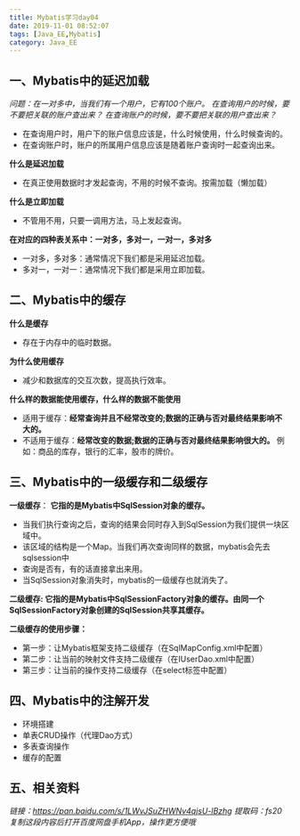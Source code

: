 ```yaml
---
title: Mybatis学习day04
date: 2019-11-01 08:52:07
tags: [Java_EE,Mybatis]
category: Java_EE
---
```

## 一、Mybatis中的延迟加载
*问题：在一对多中，当我们有一个用户，它有100个账户。
在查询用户的时候，要不要把关联的账户查出来？
在查询账户的时候，要不要把关联的用户查出来？*
* 在查询用户时，用户下的账户信息应该是，什么时候使用，什么时候查询的。
* 在查询账户时，账户的所属用户信息应该是随着账户查询时一起查询出来。

**什么是延迟加载**
* 在真正使用数据时才发起查询，不用的时候不查询。按需加载（懒加载）

**什么是立即加载**
* 不管用不用，只要一调用方法，马上发起查询。
	
**在对应的四种表关系中：一对多，多对一，一对一，多对多**
* 一对多，多对多：通常情况下我们都是采用延迟加载。
* 多对一，一对一：通常情况下我们都是采用立即加载。

## 二、Mybatis中的缓存

**什么是缓存**
* 存在于内存中的临时数据。

**为什么使用缓存**
* 减少和数据库的交互次数，提高执行效率。

**什么样的数据能使用缓存，什么样的数据不能使用**

- 适用于缓存：**经常查询并且不经常改变的;数据的正确与否对最终结果影响不大的。**
- 不适用于缓存：**经常改变的数据;数据的正确与否对最终结果影响很大的。**
例如：商品的库存，银行的汇率，股市的牌价。
## 三、Mybatis中的一级缓存和二级缓存
**一级缓存**：
**它指的是Mybatis中SqlSession对象的缓存。**
* 当我们执行查询之后，查询的结果会同时存入到SqlSession为我们提供一块区域中。
* 该区域的结构是一个Map。当我们再次查询同样的数据，mybatis会先去sqlsession中
* 查询是否有，有的话直接拿出来用。
* 当SqlSession对象消失时，mybatis的一级缓存也就消失了。

**二级缓存:
它指的是Mybatis中SqlSessionFactory对象的缓存。由同一个SqlSessionFactory对象创建的SqlSession共享其缓存。**

**二级缓存的使用步骤：**
* 第一步：让Mybatis框架支持二级缓存（在SqlMapConfig.xml中配置）
* 第二步：让当前的映射文件支持二级缓存（在IUserDao.xml中配置）
* 第三步：让当前的操作支持二级缓存（在select标签中配置）
## 四、Mybatis中的注解开发
- 	环境搭建
- 	单表CRUD操作（代理Dao方式）
- 	多表查询操作
- 	缓存的配置
## 五、相关资料
*链接：https://pan.baidu.com/s/1LWvJSuZHWNv4qjsU-lBzhg 
提取码：fs20 
复制这段内容后打开百度网盘手机App，操作更方便哦*